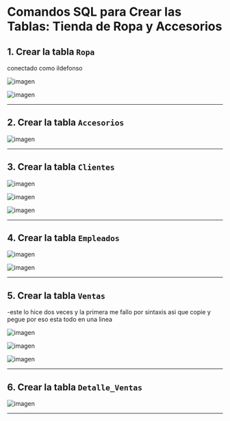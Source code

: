 # Comandos SQL para Crear las Tablas: Tienda de Ropa y Accesorios

## 1. Crear la tabla `Ropa`
conectado como ildefonso

![imagen](https://github.com/user-attachments/assets/845f394a-18ef-46e1-90bc-c7c56a662a77)

![imagen](https://github.com/user-attachments/assets/8c7806e2-b312-4138-8fa4-d8332820f9f0)


---

## 2. Crear la tabla `Accesorios`


![imagen](https://github.com/user-attachments/assets/bd39d8e8-b7c2-46d5-bb41-d3044da2d4c7)


---

## 3. Crear la tabla `Clientes`

![imagen](https://github.com/user-attachments/assets/4f1e7833-9b59-4971-a6f6-25a6faa49f4d)

 ![imagen](https://github.com/user-attachments/assets/b47fe230-f904-4d4c-88a7-cf99865589d3)

 ![imagen](https://github.com/user-attachments/assets/2c5b1c40-451c-4f78-b8ce-a88132e6d1d6)



---

## 4. Crear la tabla `Empleados`


![imagen](https://github.com/user-attachments/assets/6aef08b5-0e19-47c8-8634-5baccedc1435)

![imagen](https://github.com/user-attachments/assets/8597ca7f-94d9-47b5-a489-a7f3dd6e0c97)



---

## 5. Crear la tabla `Ventas`

-este lo hice dos veces y la primera me fallo por sintaxis asi que copie y pegue por eso esta todo en una linea

![imagen](https://github.com/user-attachments/assets/c82b860b-0ccb-457f-9ce2-1d19b7c00629)

![imagen](https://github.com/user-attachments/assets/b6869d13-0fcd-40eb-a701-6ff28b75c1f0)

![imagen](https://github.com/user-attachments/assets/f2bfb17f-bfbc-4e88-b60a-a72db590188a)


---

## 6. Crear la tabla `Detalle_Ventas`

![imagen](https://github.com/user-attachments/assets/d670998a-17da-4931-bfe1-e4fff676a3de)


---

